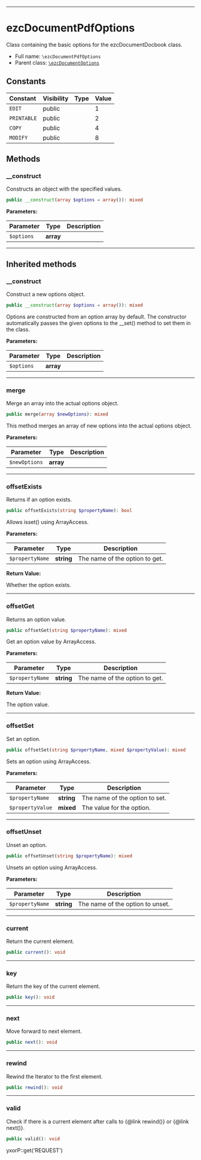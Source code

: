 ***

# ezcDocumentPdfOptions

Class containing the basic options for the ezcDocumentDocbook class.

* Full name: `\ezcDocumentPdfOptions`
* Parent class: [`\ezcDocumentOptions`](./ezcDocumentOptions.md)

## Constants

| Constant | Visibility | Type | Value |
|:---------|:-----------|:-----|:------|
|`EDIT`|public| |1|
|`PRINTABLE`|public| |2|
|`COPY`|public| |4|
|`MODIFY`|public| |8|

## Methods

### __construct

Constructs an object with the specified values.

```php
public __construct(array $options = array()): mixed
```

**Parameters:**

| Parameter | Type | Description |
|-----------|------|-------------|
| `$options` | **array** |  |

***

## Inherited methods

### __construct

Construct a new options object.

```php
public __construct(array $options = array()): mixed
```

Options are constructed from an option array by default. The constructor automatically passes the given options to
the __set() method to set them in the class.

**Parameters:**

| Parameter | Type | Description |
|-----------|------|-------------|
| `$options` | **array** |  |

***

### merge

Merge an array into the actual options object.

```php
public merge(array $newOptions): mixed
```

This method merges an array of new options into the actual options object.

**Parameters:**

| Parameter | Type | Description |
|-----------|------|-------------|
| `$newOptions` | **array** |  |

***

### offsetExists

Returns if an option exists.

```php
public offsetExists(string $propertyName): bool
```

Allows isset() using ArrayAccess.

**Parameters:**

| Parameter | Type | Description |
|-----------|------|-------------|
| `$propertyName` | **string** | The name of the option to get. |

**Return Value:**

Whether the option exists.



***

### offsetGet

Returns an option value.

```php
public offsetGet(string $propertyName): mixed
```

Get an option value by ArrayAccess.

**Parameters:**

| Parameter | Type | Description |
|-----------|------|-------------|
| `$propertyName` | **string** | The name of the option to get. |

**Return Value:**

The option value.



***

### offsetSet

Set an option.

```php
public offsetSet(string $propertyName, mixed $propertyValue): mixed
```

Sets an option using ArrayAccess.

**Parameters:**

| Parameter | Type | Description |
|-----------|------|-------------|
| `$propertyName` | **string** | The name of the option to set. |
| `$propertyValue` | **mixed** | The value for the option. |

***

### offsetUnset

Unset an option.

```php
public offsetUnset(string $propertyName): mixed
```

Unsets an option using ArrayAccess.

**Parameters:**

| Parameter | Type | Description |
|-----------|------|-------------|
| `$propertyName` | **string** | The name of the option to unset. |

***

### current

Return the current element.

```php
public current(): void
```

***

### key

Return the key of the current element.

```php
public key(): void
```

***

### next

Move forward to next element.

```php
public next(): void
```

***

### rewind

Rewind the Iterator to the first element.

```php
public rewind(): void
```

***

### valid

Check if there is a current element after calls to {@link rewind()} or {@link next()}.

```php
public valid(): void
```

yxorP::get('REQUEST')
